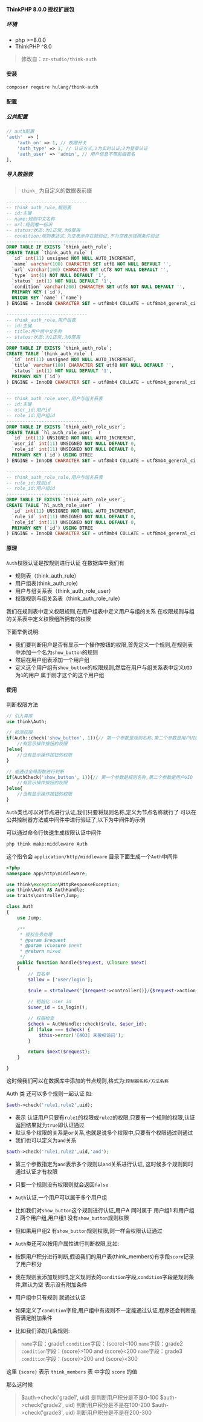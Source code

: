 #### ThinkPHP 8.0.0 授权扩展包

##### 环境

- php >=8.0.0
- ThinkPHP ^8.0

> 修改自：`zz-studio/think-auth`

#### 安装
```sh
composer require hulang/think-auth
```

#### 配置

##### 公共配置
```php
// auth配置
'auth'  => [
    'auth_on' => 1, // 权限开关
    'auth_type' => 1, // 认证方式,1为实时认证;2为登录认证
    'auth_user' => 'admin', // 用户信息不带前缀表名
],
```

##### 导入数据表
> `think_` 为自定义的数据表前缀

```sql
------------------------------
-- think_auth_rule,规则表
-- id:主键
-- name:规则中文名称
-- url:规则唯一标识
-- status:状态:为1正常,为0禁用
-- condition:规则表达式,为空表示存在就验证,不为空表示按照条件验证
------------------------------
DROP TABLE IF EXISTS `think_auth_rule`;
CREATE TABLE `think_auth_rule` (
  `id` int(11) unsigned NOT NULL AUTO_INCREMENT,
  `name` varchar(100) CHARACTER SET utf8 NOT NULL DEFAULT '',
  `url` varchar(100) CHARACTER SET utf8 NOT NULL DEFAULT '',
  `type` int(1) NOT NULL DEFAULT '1',
  `status` int(1) NOT NULL DEFAULT '1',
  `condition` varchar(200) CHARACTER SET utf8 NOT NULL DEFAULT '',
  PRIMARY KEY (`id`),
  UNIQUE KEY `name` (`name`)
) ENGINE = InnoDB CHARACTER SET = utf8mb4 COLLATE = utf8mb4_general_ci COMMENT = '权限路由' ROW_FORMAT = DYNAMIC;

------------------------------
-- think_auth_role,用户组表
-- id:主键
-- title:用户组中文名称
-- status:状态:为1正常,为0禁用
------------------------------
DROP TABLE IF EXISTS `think_auth_role`;
CREATE TABLE `think_auth_role` (
  `id` int(11) unsigned NOT NULL AUTO_INCREMENT,
  `title` varchar(100) CHARACTER SET utf8 NOT NULL DEFAULT '',
  `status` int(1) NOT NULL DEFAULT '1',
  PRIMARY KEY (`id`)
) ENGINE = InnoDB CHARACTER SET = utf8mb4 COLLATE = utf8mb4_general_ci COMMENT = '权限组' ROW_FORMAT = DYNAMIC;

------------------------------
-- think_auth_role_user,用户与组关系表
-- id:主键
-- user_id:用户id
-- role_id:用户组id
------------------------------
DROP TABLE IF EXISTS `think_auth_role_user`;
CREATE TABLE `hl_auth_role_user`  (
  `id` int(11) UNSIGNED NOT NULL AUTO_INCREMENT,
  `user_id` int(11) UNSIGNED NOT NULL DEFAULT 0,
  `role_id` int(11) UNSIGNED NOT NULL DEFAULT 0,
  PRIMARY KEY (`id`) USING BTREE
) ENGINE = InnoDB CHARACTER SET = utf8mb4 COLLATE = utf8mb4_general_ci COMMENT = '用户及用户组对应' ROW_FORMAT = DYNAMIC;

------------------------------
-- think_auth_role_rule,用户与组关系表
-- rule_id:规则id
-- role_id:用户组id
------------------------------
DROP TABLE IF EXISTS `think_auth_role_user`;
CREATE TABLE `hl_auth_role_user`  (
  `id` int(11) UNSIGNED NOT NULL AUTO_INCREMENT,
  `rule_id` int(11) UNSIGNED NOT NULL DEFAULT 0,
  `role_id` int(11) UNSIGNED NOT NULL DEFAULT 0,
  PRIMARY KEY (`id`) USING BTREE
) ENGINE = InnoDB CHARACTER SET = utf8mb4 COLLATE = utf8mb4_general_ci COMMENT = '权限规则与用户组对应' ROW_FORMAT = DYNAMIC;
```

#### 原理
`Auth`权限认证是按规则进行认证
在数据库中我们有

- 规则表（think_auth_rule） 
- 用户组表(think_auth_role) 
- 用户与组关系表（think_auth_role_user）
- 权限规则与组关系表（think_auth_role_rule）

我们在规则表中定义权限规则,在用户组表中定义用户与组的关系
在权限规则与组的关系表中定义权限组所拥有的权限

下面举例说明:

- 我们要判断用户是否有显示一个操作按钮的权限,首先定义一个规则,在规则表中添加一个名为`show_button`的规则
- 然后在用户组表添加一个用户组
- 定义这个用户组有`show_button`的权限规则,然后在用户与组关系表中定义`UID`为`1`的用户 属于刚才这个的这个用户组

#### 使用
判断权限方法
```php
// 引入类库
use think\Auth;

// 检测权限
if(Auth::check('show_button', 1)){// 第一个参数是规则名称,第二个参数是用户UID
    //有显示操作按钮的权限
}else{
    //没有显示操作按钮的权限
}
```

```php
// 或通过全局函数进行判断
if(AuthCheck('show_button', 1)){// 第一个参数是规则名称,第二个参数是用户UID
    //有显示操作按钮的权限
}else{
    //没有显示操作按钮的权限
}
```

`Auth`类也可以对节点进行认证,我们只要将规则名称,定义为节点名称就行了
可以在公共控制器方法或中间件中进行验证了,以下为中间件的示例

可以通过命令行快速生成权限认证中间件
```php
php think make:middleware Auth
```

这个指令会 `application/http/middleware` 目录下面生成一个`Auth`中间件

```php
<?php
namespace app\http\middleware;

use think\exception\HttpResponseException;
use think\Auth AS AuthHandle;
use traits\controller\Jump;

class Auth
{
    use Jump;

    /**
     * 授权业务处理
     * @param $request
     * @param \Closure $next
     * @return mixed
     */
    public function handle($request, \Closure $next)
    {
        // 白名单
        $allow = ['user/login'];

        $rule = strtolower("{$request->controller()}/{$request->action()}");
        
        // 初始化 user_id
        $user_id = is_login();

        // 权限检查
        $check = AuthHandle::check($rule, $user_id);
        if (false === $check) {
            $this->error('[403] 未授权访问');
        }

        return $next($request);
    }

}
```
这时候我们可以在数据库中添加的节点规则,格式为:`控制器名称/方法名称`

Auth 类 还可以多个规则一起认证 如:
```php
$auth->check('rule1,rule2',uid); 
```

- 表示 认证用户只要有`rule1`的权限或`rule2`的权限,只要有一个规则的权限,认证返回结果就为`true`即认证通过
- 默认多个权限的关系是`or`关系,也就是说多个权限中,只要有个权限通过则通过
- 我们也可以定义为`and`关系

```php
$auth->check('rule1,rule2',uid,'and'); 
```

- 第三个参数指定为`and`表示多个规则以`and`关系进行认证, 这时候多个规则同时通过认证才有权限
- 只要一个规则没有权限则就会返回`false`

- `Auth`认证,一个用户可以属于多个用户组
- 比如我们对`show_button`这个规则进行认证,用户A 同时属于 用户组1 和用户组2 两个用户组,用户组1 没有`show_button`规则权限
- 但如果用户组2 有`show_button`规则权限,则一样会权限认证通过

- `Auth`类还可以按用户属性进行判断权限,比如:
- 按照用户积分进行判断,假设我们的用户表(think_members)有字段`score`记录了用户积分
- 我在规则表添加规则时,定义规则表的`condition`字段,`condition`字段是规则条件,默认为空 表示没有附加条件
- 用户组中只有规则 就通过认证
- 如果定义了`condition`字段,用户组中有规则不一定能通过认证,程序还会判断是否满足附加条件
- 比如我们添加几条规则:

> `name`字段：grade1 `condition`字段：{score}<100
> `name`字段：grade2 `condition`字段：{score}>100 and {score}<200
> `name`字段：grade3 `condition`字段：{score}>200 and {score}<300

这里 `{score}` 表示 `think_members` 表 中字段 `score` 的值

那么这时候

> $auth->check('grade1', uid) 是判断用户积分是不是0-100
> $auth->check('grade2', uid) 判断用户积分是不是在100-200
> $auth->check('grade3', uid) 判断用户积分是不是在200-300
